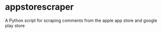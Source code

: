 # appstorescraper
A Python script for scraping comments from the apple app store and google play store
